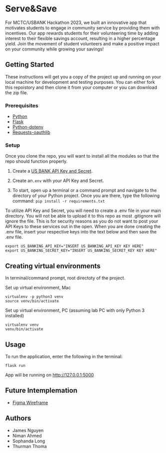 # Serve&Save

For MCTC/USBANK Hackathon 2023, we built an innovative app that motivates students to engage in community service by providing them with incentives. Our app rewards students for their volunteering time by adding interest to their flexible savings account, resulting in a higher percentage yield. Join the movement of student volunteers and make a positive impact on your community while growing your savings!

## Getting Started

These instructions will get you a copy of the project up and running on your local machine for development and testing purposes. You can either fork this repoistory and then clone it from your computer or you can download the zip file.

### Prerequisites

- [Python](https://www.python.org/downloads/)
- [Flask](https://flask.palletsprojects.com/en/2.2.x/)
- [Python-dotenv](https://pypi.org/project/python-dotenv/)
- [Requests-oauthlib](https://pypi.org/project/requests-oauthlib/)

### Setup

Once you clone the repo, you will want to install all the modules so that the repo should function properly.

1. Create a [US BANK API Key and Secret](https://developer.usbank.com/).

2. Create an`.env` with your API Key and Secret.
3. To start, open up a terminal or a command prompt and navigate to the directory of your Python project. Once you are there, type the following command: `pip install -r requirements.txt`

To utilize API Key and Secret, you will need to create a .env file in your main directory. You will not be able to upload it to this repo as most .gitignore will ignore the file. This is for security reasons as you do not want to post your API Keys to these services out in the open. When you are done creating the .env file, insert your respective keys into the text below and then save the .env file.

```
export US_BANKING_API_KEY="INSERT US_BANKING_API_KEY KEY HERE"
export US_BANKING_SECRET_KEY="INSERT US_BANKING_SECRET_KEY KEY HERE"

```

## Creating virtual environments

In terminal/command prompt, root directoty of the project.

Set up virtual environment, Mac

```
virtualenv -p python3 venv
source venv/bin/activate
```

Set up virtual environment, PC (assuming lab PC with only Python 3 installed)

```
virtualenv venv
venv/bin/activate
```

## Usage

To run the application, enter the following in the terminal:

```
flask run
```

App will be running on http://127.0.0.1:5000

## Future Intemplemation

- [Figma Wireframe](https://www.figma.com/proto/XeDgl79XSWcydnKrCxImkN/Serve-and-Save?node-id=11-190&scaling=scale-down&page-id=0%3A1&starting-point-node-id=11%3A190)

## Authors

- James Nguyen
- Niman Ahmed
- Sophanda Long
- Thurman Thoma
